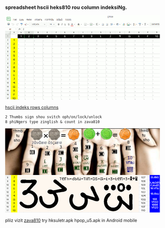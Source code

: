 ### spreadsheet hscii heks810 rou column indeksiNg.

<img src="calendar_zoho1.gif" alt="spreadsheet mathematics"></img>

<a href="https://sheet.zoho.com/sheet/open/nylx087eafd0305ad476cadd997f3d060787d">hscii indeks rows columns</a>


```
2 Thumbs sign shou svitch oph/on/lock/unlock
8 phiNgers type zinglish & count in zava810
```

<img src="zoho_hscii810_indeksiNg2.png" alt="spreadsheet mathematics"></img>

pliiz vizit [zava810][1] try hksuletr.apk hpop_u5.apk in Android mobile



[1]: http://github.com/zava810/zava810

[i1_82grls]: https://github.com/zava810/kontent/blob/main/imez/mni810/8ane2grls.png
[i2vntana]: https://github.com/zava810/kontent/blob/main/imez/mni810/vntana.200.jpg
[i3]: https://github.com/zava810/kontent/blob/main/imez/mni810/no2550.jpg
[i4]: https://github.com/zava810/kontent/blob/main/imez/mni810/heksoinvaluetodAy.mp4
[i5]: ./kaunt_on_phifgqrs.jpeg
